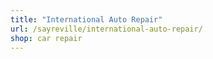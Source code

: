 ```yaml
---
title: "International Auto Repair"
url: /sayreville/international-auto-repair/
shop: car repair
---
```

